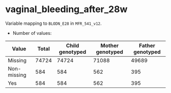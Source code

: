 # vaginal_bleeding_after_28w
Variable mapping to `BLODN_E28` in `MFR_541_v12`.
- Number of values:

| Value | Total | Child genotyped | Mother genotyped | Father genotyped |
| ----- | ----- | --------------- | ---------------- | ---------------- |
| Missing | 74724 | 74724 | 71088 | 49689 |
| Non-missing | 584 | 584 | 562 | 395 |
| Yes | 584 | 584 | 562 |395 |



